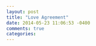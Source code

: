 ```yaml
---
layout: post
title: "Love Agreement"
date: 2014-05-23 11:06:53 -0400
comments: true
categories: 
---
```

